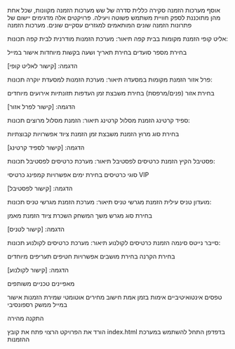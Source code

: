 
אוסף מערכות הזמנה סקירה כללית סדרה של שש מערכות הזמנה מקוונות, שכל אחת מהן מתוכננת לספק חוויית משתמש פשוטה ויעילה. פרויקטים אלה מדגימים יישום של פתרונות הזמנה שונים המותאמים למגזרים עסקיים שונים. מערכות הזמנה

אליט קופי הזמנת מקומות בבית קפה
תיאור: מערכת הזמנות מודרנית לבית קפה תכונות:

בחירת מספר סועדים בחירת תאריך ושעה בקשות מיוחדות אישור במייל

הדגמה: [קישור לאליט קופי]

פרל אזור הזמנת מקומות במסעדה
תיאור: מערכת הזמנות למסעדת יוקרה תכונות:

בחירת אזור (פנים/מרפסת) בחירת משבצת זמן העדפות תזונתיות אירועים מיוחדים

הדגמה: [קישור לפרל אזור]

ספיד קרטינג הזמנת מסלול קרטינג
תיאור: הזמנת מסלול מרוצים תכונות:

בחירת סוג מרוץ הזמנת משבצת זמן הזמנת ציוד אפשרויות קבוצתיות

הדגמה: [קישור לספיד קרטינג]

פסטיבל הקיץ הזמנת כרטיסים לפסטיבל
תיאור: מערכת כרטיסים לפסטיבל תכונות:

סוגי כרטיסים בחירת ימים אפשרויות קמפינג כרטיסי VIP

הדגמה: [קישור לפסטיבל]

מועדון טניס עילית הזמנת מגרשי טניס
תיאור: מערכת הזמנת מגרשי טניס תכונות:

בחירת סוג מגרש משך המשחק השכרת ציוד הזמנת מאמן

הדגמה: [קישור לטניס]

סייבר נייטס סינמה הזמנת כרטיסים לקולנוע
תיאור: מערכת כרטיסים לקולנוע תכונות:

בחירת הקרנה בחירת מושבים אפשרויות חטיפים תעריפים מיוחדים

הדגמה: [קישור לקולנוע]

מאפיינים טכניים משותפים

טפסים אינטואיטיביים אימות בזמן אמת חישוב מחירים אוטומטי שמירת הזמנות אישור במייל ממשק רספונסיבי

התקנה מהירה

הורד את הפרויקט הרצוי פתח את קובץ index.html בדפדפן התחל להשתמש במערכת ההזמנות

